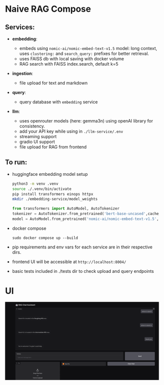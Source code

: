 # Naive RAG Compose

## Services:

- **embedding**:
  - embeds using `nomic-ai/nomic-embed-text-v1.5` model: long context, uses `clustering:` and `search_query:` prefixes for better retrieval.
  - uses FAISS db with local saving with docker volume
  - RAG search with FAISS index.search, default k=5

- **ingestion**:
  - file upload for text and markdown

- **query**:
  - query database with `embedding` service

- **llm**:
  - uses openrouter models (here: gemma3n) using openAI library for consistency.
  - add your API key while using in `./llm-service/.env`
  - streaming support
  - gradio UI support
  - file upload for RAG from frontend

## To run:

- huggingface embedding model setup
  
    ```bash
    python3 -m venv .venv
    source ./.venv/bin/activate
    pip install transformers einops httpx
    mkdir ./embedding-service/model_weights
    ```

    ```py
    from transformers import AutoModel, AutoTokenizer
    tokenizer = AutoTokenizer.from_pretrained('bert-base-uncased',cache_dir='./embedding-service/model_weights')
    model = AutoModel.from_pretrained('nomic-ai/nomic-embed-text-v1.5', trust_remote_code=True, safe_serialization=True,cache_dir='./embedding-service/model_weights')
    ```

- docker compose
    ```
    sudo docker compose up --build
    ```

- pip requirements and env vars for each service are in their respective dirs. 

- frontend UI will be accessible at `http://localhost:8004/`

- basic tests included in ./tests dir to check upload and query endpoints

# UI

![ui](./ui.png)